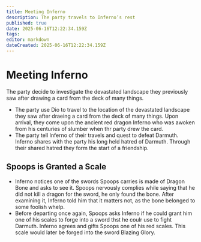 ```yaml
---
title: Meeting Inferno
description: The party travels to Inferno’s rest
published: true
date: 2025-06-16T12:22:34.159Z
tags: 
editor: markdown
dateCreated: 2025-06-16T12:22:34.159Z
---
```


# Meeting Inferno
The party decide to investigate the devastated landscape they previously saw after drawing a card from the deck of many things. 
- The party use Dio to travel to the location of the devastated landscape they saw after draeing a card from the deck of many things. Upon arrival, they come upon the ancient red dragon Inferno who was awoken from his centuries of slumber when thr party drew the card. 
- The party tell Inferno of their travels and quest to defeat Darmuth. Inferno shares with the party his long held hatred of Darmuth. Through their shared hatred they form the start of a friendship. 

## Spoops is Granted a Scale
- Inferno notices one of the swords Spoops carries is made of Dragon Bone and asks to see it. Spoops nervously complies while saying that he did not kill a dragon for the sword, he only found the bone. After examining it, Inferno told him that it matters not, as the bone belonged to some foolish whelp.
- Before departing once again, Spoops asks Inferno if he could grant him one of his scales to forge into a sword thst he coulr use to fight Darmuth. Inferno agrees and gifts Spoops one of his red scales. This scale would later be forged into the sword Blazing Glory.